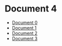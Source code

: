# Document 4

- [Document 0](../../../document0.md)
- [Document 1](../../document1.md)
- [Document 2](../document2.md)
- [Document 3](../document3.md)
